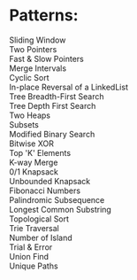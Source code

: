 # Patterns:
Sliding Window  
Two Pointers  
Fast & Slow Pointers  
Merge Intervals  
Cyclic Sort  
In-place Reversal of a LinkedList  
Tree Breadth-First Search  
Tree Depth First Search  
Two Heaps  
Subsets  
Modified Binary Search  
Bitwise XOR  
Top 'K' Elements  
K-way Merge  
0/1 Knapsack  
Unbounded Knapsack  
Fibonacci Numbers  
Palindromic Subsequence  
Longest Common Substring  
Topological Sort  
Trie Traversal  
Number of Island  
Trial & Error  
Union Find  
Unique Paths  
 
